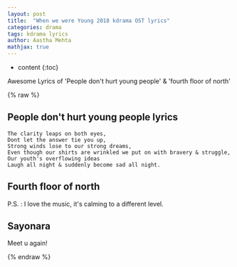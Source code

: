 ```yaml
---
layout: post
title:  "When we were Young 2018 kdrama OST lyrics"
categories: drama
tags: kdrama lyrics
author: Aastha Mehta
mathjax: true
---
```


* content
{:toc}

Awesome Lyrics of 'People don't hurt young people' & 'fourth floor of north'




{% raw %}
## People don't hurt young people lyrics

```
The clarity leaps on both eyes,
Dont let the answer tie you up, 
Strong winds lose to our strong dreams, 
Even though our shirts are wrinkled we put on with bravery & struggle, 
Our youth's overflowing ideas
Laugh all night & suddenly become sad all night. 

```

## Fourth floor of north
P.S. : I love the music, it's calming to a different level.



## Sayonara

Meet u again!

{% endraw %}
